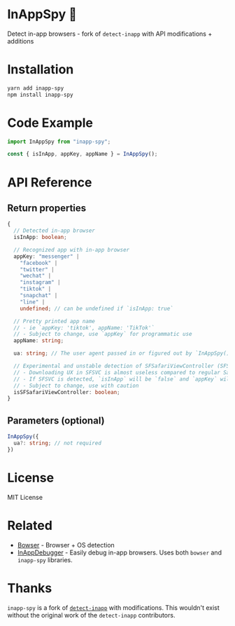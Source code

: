 # InAppSpy 🔎

Detect in-app browsers - fork of `detect-inapp` with API modifications + additions

# Installation

```sh
yarn add inapp-spy
npm install inapp-spy
```

# Code Example

```js
import InAppSpy from "inapp-spy";

const { isInApp, appKey, appName } = InAppSpy();
```

# API Reference

## Return properties

```ts
{
  // Detected in-app browser
  isInApp: boolean;

  // Recognized app with in-app browser
  appKey: "messenger" |
    "facebook" |
    "twitter" |
    "wechat" |
    "instagram" |
    "tiktok" |
    "snapchat" |
    "line" |
    undefined; // can be undefined if `isInApp: true`

  // Pretty printed app name
  // - ie `appKey: 'tiktok', appName: 'TikTok'`
  // - Subject to change, use `appKey` for programmatic use
  appName: string;

  ua: string; // The user agent passed in or figured out by `InAppSpy()` function

  // Experimental and unstable detection of SFSafariViewController (SFSVC)
  // - Downloading UX in SFSVC is almost useless compared to regular Safari
  // - If SFSVC is detected, `isInApp` will be `false` and `appKey` will be `undefined`
  // - Subject to change, use with caution
  isSFSafariViewController: boolean;
}
```

## Parameters (optional)

```ts
InAppSpy({
  ua?: string; // not required
})
```

# License

MIT License

# Related

- [Bowser](https://github.com/bowser-js/bowser) - Browser + OS detection
- [InAppDebugger](https://inappdebugger.com) - Easily debug in-app browsers. Uses both `bowser` and `inapp-spy` libraries.

# Thanks

`inapp-spy` is a fork of [`detect-inapp`](https://github.com/f2etw/detect-inapp) with modifications. This wouldn't exist without the original work of the `detect-inapp` contributors.
